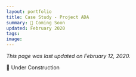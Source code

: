 ```yaml
---
layout: portfolio
title: Case Study - Project ADA
summary: 🚧 Coming Soon
updated: February 2020
tags:
image:
---
```


*This page was last updated on February 12, 2020.*

🚧 Under Construction
